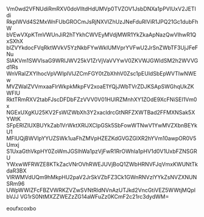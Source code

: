 Vm0wd2VFNUdiRmRXV0doVlltdHdUMVp0TVZOV1JsbDNXa1pPVlUxV2JETldi
RkpIWVd4S2MxWnFUbGROCmJsRjNXVlZhUzJNeFduRlViR1JPQ21Gc1dubFhW
bVEwVXpKTmVWUnJiR2hTYkhCWVEyMVdjMWR1YkZkaApNazQwVlhwR1QxSXhX
blZVYkdocFVqRktWVkV5YzNkbFYwWklUMVprYVFwU2JrSnZWbTF3UjJFeFNu
SlAKVm1SWVlsaG9WRlJWV25kV1ZrVjVaVVYwV0ZKVWJGWldSM2h2WVVGd1Rs
WnVRalZXYlhocVpVWlplVlJZCmFGY0tZbXhhV0Zsc1pEUldSbEpWVTIwNWEw
MVZWalZVVmxaaFlrWkpkMkpFV2xoaE1YQjJWbTVrZDJKSApSWGhqUkZKWFlU
RktTRmRXV2tabFJscDFDbFZzVVV0V01HUlRZMnhXY1ZOdE9XcFNiSEI1Vm0x
NGExUXgKU25KV2FsWlZWbXh3Y2xacldrcGtNRFZXWTBad2FFMXNSak5XYWtK
SFpERlZlUXBUYkZab1VrWktXRlJXClpGSk5SbFowWTNwV1YwMVZXbnBEYkU1
MFlUQjBWVlpYYUZSWk1uaFhZMVpHZEZKdGVGZGlXR2hYVm10awpOR0V5Umxj
S1UxaGthVkpHY0ZoWmJGSlhWa1pzVjFwR1RrOWhla1pHV1d0V1UxbFZNSGRU
YWxwWFRWZE8KTkZacVNrOVhRWEJUVjBoQ1ZWbHRNVFJqVmxKWUNtTkdaR3BX
VlRWMVdUQm9hMkpHU2paV2JrSkVZbFZ3Ck1GWnRNVzlYYkZsNVZXNUNSRm96
UWpWWlZFcFBZVWRKZVZwSVNtRldNVnAzUTJkd2VncGtiVEZ5WWtjMQplbVJJ
VG1rS0NtMXZZWEZzZG14aWFuZz0KCmF2c21rc3dydWM=

eoufxcoxbo